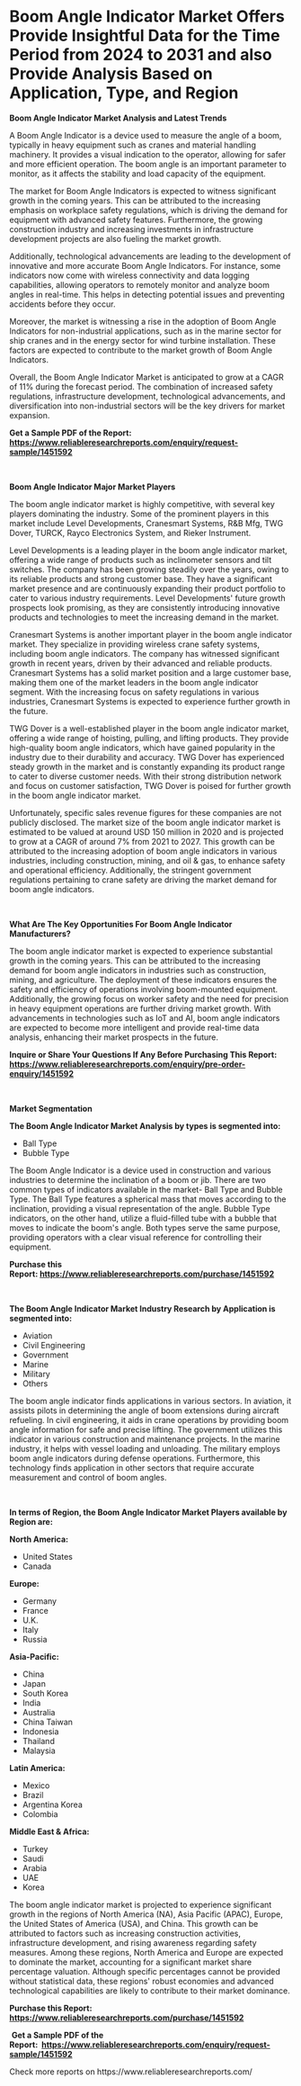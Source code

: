 <p><h1>Boom Angle Indicator Market Offers Provide Insightful Data for the Time Period from 2024 to 2031 and also Provide Analysis Based on Application, Type, and Region</h1></p><p><strong>Boom Angle Indicator Market Analysis and Latest Trends</strong></p>
<p><p>A Boom Angle Indicator is a device used to measure the angle of a boom, typically in heavy equipment such as cranes and material handling machinery. It provides a visual indication to the operator, allowing for safer and more efficient operation. The boom angle is an important parameter to monitor, as it affects the stability and load capacity of the equipment.</p><p>The market for Boom Angle Indicators is expected to witness significant growth in the coming years. This can be attributed to the increasing emphasis on workplace safety regulations, which is driving the demand for equipment with advanced safety features. Furthermore, the growing construction industry and increasing investments in infrastructure development projects are also fueling the market growth.</p><p>Additionally, technological advancements are leading to the development of innovative and more accurate Boom Angle Indicators. For instance, some indicators now come with wireless connectivity and data logging capabilities, allowing operators to remotely monitor and analyze boom angles in real-time. This helps in detecting potential issues and preventing accidents before they occur.</p><p>Moreover, the market is witnessing a rise in the adoption of Boom Angle Indicators for non-industrial applications, such as in the marine sector for ship cranes and in the energy sector for wind turbine installation. These factors are expected to contribute to the market growth of Boom Angle Indicators.</p><p>Overall, the Boom Angle Indicator Market is anticipated to grow at a CAGR of 11% during the forecast period. The combination of increased safety regulations, infrastructure development, technological advancements, and diversification into non-industrial sectors will be the key drivers for market expansion.</p></p>
<p><strong>Get a Sample PDF of the Report:&nbsp; <a href="https://www.reliableresearchreports.com/enquiry/request-sample/1451592">https://www.reliableresearchreports.com/enquiry/request-sample/1451592</a></strong></p>
<p>&nbsp;</p>
<p><strong>Boom Angle Indicator Major Market Players</strong></p>
<p><p>The boom angle indicator market is highly competitive, with several key players dominating the industry. Some of the prominent players in this market include Level Developments, Cranesmart Systems, R&B Mfg, TWG Dover, TURCK, Rayco Electronics System, and Rieker Instrument.</p><p>Level Developments is a leading player in the boom angle indicator market, offering a wide range of products such as inclinometer sensors and tilt switches. The company has been growing steadily over the years, owing to its reliable products and strong customer base. They have a significant market presence and are continuously expanding their product portfolio to cater to various industry requirements. Level Developments' future growth prospects look promising, as they are consistently introducing innovative products and technologies to meet the increasing demand in the market.</p><p>Cranesmart Systems is another important player in the boom angle indicator market. They specialize in providing wireless crane safety systems, including boom angle indicators. The company has witnessed significant growth in recent years, driven by their advanced and reliable products. Cranesmart Systems has a solid market position and a large customer base, making them one of the market leaders in the boom angle indicator segment. With the increasing focus on safety regulations in various industries, Cranesmart Systems is expected to experience further growth in the future.</p><p>TWG Dover is a well-established player in the boom angle indicator market, offering a wide range of hoisting, pulling, and lifting products. They provide high-quality boom angle indicators, which have gained popularity in the industry due to their durability and accuracy. TWG Dover has experienced steady growth in the market and is constantly expanding its product range to cater to diverse customer needs. With their strong distribution network and focus on customer satisfaction, TWG Dover is poised for further growth in the boom angle indicator market.</p><p>Unfortunately, specific sales revenue figures for these companies are not publicly disclosed. The market size of the boom angle indicator market is estimated to be valued at around USD 150 million in 2020 and is projected to grow at a CAGR of around 7% from 2021 to 2027. This growth can be attributed to the increasing adoption of boom angle indicators in various industries, including construction, mining, and oil & gas, to enhance safety and operational efficiency. Additionally, the stringent government regulations pertaining to crane safety are driving the market demand for boom angle indicators.</p></p>
<p>&nbsp;</p>
<p><strong>What Are The Key Opportunities For Boom Angle Indicator Manufacturers?</strong></p>
<p><p>The boom angle indicator market is expected to experience substantial growth in the coming years. This can be attributed to the increasing demand for boom angle indicators in industries such as construction, mining, and agriculture. The deployment of these indicators ensures the safety and efficiency of operations involving boom-mounted equipment. Additionally, the growing focus on worker safety and the need for precision in heavy equipment operations are further driving market growth. With advancements in technologies such as IoT and AI, boom angle indicators are expected to become more intelligent and provide real-time data analysis, enhancing their market prospects in the future.</p></p>
<p><strong>Inquire or Share Your Questions If Any Before Purchasing This Report: <a href="https://www.reliableresearchreports.com/enquiry/pre-order-enquiry/1451592">https://www.reliableresearchreports.com/enquiry/pre-order-enquiry/1451592</a></strong></p>
<p>&nbsp;</p>
<p><strong>Market Segmentation</strong></p>
<p><strong>The Boom Angle Indicator Market Analysis by types is segmented into:</strong></p>
<p><ul><li>Ball Type</li><li>Bubble Type</li></ul></p>
<p><p>The Boom Angle Indicator is a device used in construction and various industries to determine the inclination of a boom or jib. There are two common types of indicators available in the market- Ball Type and Bubble Type. The Ball Type features a spherical mass that moves according to the inclination, providing a visual representation of the angle. Bubble Type indicators, on the other hand, utilize a fluid-filled tube with a bubble that moves to indicate the boom's angle. Both types serve the same purpose, providing operators with a clear visual reference for controlling their equipment.</p></p>
<p><strong>Purchase this Report:&nbsp;<a href="https://www.reliableresearchreports.com/purchase/1451592">https://www.reliableresearchreports.com/purchase/1451592</a></strong></p>
<p>&nbsp;</p>
<p><strong>The Boom Angle Indicator Market Industry Research by Application is segmented into:</strong></p>
<p><ul><li>Aviation</li><li>Civil Engineering</li><li>Government</li><li>Marine</li><li>Military</li><li>Others</li></ul></p>
<p><p>The boom angle indicator finds applications in various sectors. In aviation, it assists pilots in determining the angle of boom extensions during aircraft refueling. In civil engineering, it aids in crane operations by providing boom angle information for safe and precise lifting. The government utilizes this indicator in various construction and maintenance projects. In the marine industry, it helps with vessel loading and unloading. The military employs boom angle indicators during defense operations. Furthermore, this technology finds application in other sectors that require accurate measurement and control of boom angles.</p></p>
<p>&nbsp;</p>
<p><strong>In terms of Region, the Boom Angle Indicator Market Players available by Region are:</strong></p>
<p>
    <p> <strong> North America: </strong>
        <ul>
            <li>United States</li>
            <li>Canada</li>
        </ul>
        </p> 
    <p> <strong> Europe: </strong>
        <ul>
            <li>Germany</li>
            <li>France</li>
            <li>U.K.</li>
            <li>Italy</li>
            <li>Russia</li>
        </ul>
        </p> 
    <p> <strong> Asia-Pacific: </strong>
        <ul>
            <li>China</li>
            <li>Japan</li>
            <li>South Korea</li>
            <li>India</li>
            <li>Australia</li>
            <li>China Taiwan</li>
            <li>Indonesia</li>
            <li>Thailand</li>
            <li>Malaysia</li>
        </ul>
        </p> 
    <p> <strong> Latin America: </strong>
        <ul>
            <li>Mexico</li>
            <li>Brazil</li>
            <li>Argentina Korea</li>
            <li>Colombia</li>
        </ul>
        </p> 
    <p> <strong> Middle East & Africa: </strong>
        <ul>
            <li>Turkey</li>
            <li>Saudi</li>
            <li>Arabia</li>
            <li>UAE</li>
            <li>Korea</li>
        </ul>
    </p>
    </p>
<p><p>The boom angle indicator market is projected to experience significant growth in the regions of North America (NA), Asia Pacific (APAC), Europe, the United States of America (USA), and China. This growth can be attributed to factors such as increasing construction activities, infrastructure development, and rising awareness regarding safety measures. Among these regions, North America and Europe are expected to dominate the market, accounting for a significant market share percentage valuation. Although specific percentages cannot be provided without statistical data, these regions' robust economies and advanced technological capabilities are likely to contribute to their market dominance.</p></p>
<p><strong>Purchase this Report: <a href="https://www.reliableresearchreports.com/purchase/1451592">https://www.reliableresearchreports.com/purchase/1451592</a></strong></p>
<p>&nbsp;<strong>Get a Sample PDF of the Report:&nbsp;&nbsp;<a href="https://www.reliableresearchreports.com/enquiry/request-sample/1451592">https://www.reliableresearchreports.com/enquiry/request-sample/1451592</a></strong></p>
<p><strong></strong></p>
<p>Check more reports on https://www.reliableresearchreports.com/</p>